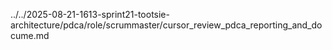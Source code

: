 ../../2025-08-21-1613-sprint21-tootsie-architecture/pdca/role/scrummaster/cursor_review_pdca_reporting_and_docume.md